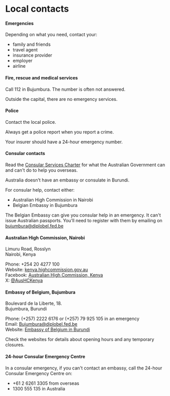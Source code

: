 # Local contacts

#### Emergencies

Depending on what you need, contact your:

* family and friends
* travel agent
* insurance provider
* employer
* airline

#### Fire, rescue and medical services

Call 112 in Bujumbura. The number is often not answered.

Outside the capital, there are no emergency services.

#### Police

Contact the local police.

Always get a police report when you report a crime.

Your insurer should have a 24-hour emergency number.

#### Consular contacts

Read the [Consular Services Charter](/node/46) for what the Australian Government can and can't do to help you overseas.

Australia doesn't have an embassy or consulate in Burundi.

For consular help, contact either:

* Australian High Commission in Nairobi
* Belgian Embassy in Bujumbura

The Belgian Embassy can give you consular help in an emergency. It can't issue Australian passports. You’ll need to register with them by emailing on [bujumbura@diplobel.fed.be](mailto:bujumbura@diplobel.fed.be)

#### Australian High Commission, Nairobi

Limuru Road, Rosslyn   
Nairobi, Kenya  
  
Phone: +254 20 4277 100  
Website: [kenya.highcommission.gov.au](http://kenya.highcommission.gov.au/nair/home.html)  
Facebook: [Australian High Commission, Kenya](https://www.facebook.com/AusHCKenya/)  
X: [@AusHCKenya](https://twitter.com/AusHCKenya)

#### Embassy of Belgium, Bujumbura

Boulevard de la Liberte, 18.   
Bujumbura, Burundi  
  
Phone: (+257) 2222 6176 or (+257) 79 925 105 in an emergency  
Email: [Bujumbura@diplobel.fed.be](mailto:Bujumbura@diplobel.fed.be)  
Website: [Embassy of Belgium in Burundi](https://burundi.diplomatie.belgium.be/fr)

Check the websites for details about opening hours and any temporary closures.

#### 24-hour Consular Emergency Centre

In a consular emergency, if you can't contact an embassy, call the 24-hour Consular Emergency Centre on:

* +61 2 6261 3305 from overseas
* 1300 555 135 in Australia